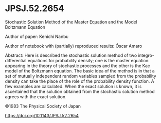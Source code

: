 # JPSJ.52.2654
Stochastic Solution Method of the Master Equation and the Model Boltzmann Equation

Author of paper: Kenichi Nanbu

Author of notebook with (partially) reproduced results: Óscar Amaro

Abstract:
Here is described the stochastic solution method of two integro-differential equations for probability density; one is the master equation appearing in the theory of stochastic processes and the other is the Kac model of the Boltzmann equation. The basic idea of the method is in that a set of mutually independent random variables sampled from the probability density can take the place of the role of the probability density function. A few examples are calculated. When the exact solution is known, it is ascertained that the solution obtained from the stochastic solution method agrees with the exact solution.
 
©1983 The Physical Society of Japan

https://doi.org/10.1143/JPSJ.52.2654
